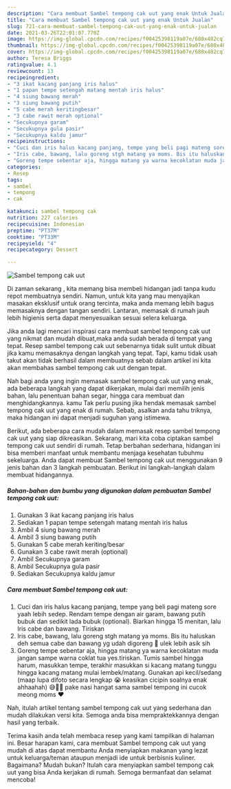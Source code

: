 ```yaml
---
description: "Cara membuat Sambel tempong cak uut yang enak Untuk Jualan"
title: "Cara membuat Sambel tempong cak uut yang enak Untuk Jualan"
slug: 721-cara-membuat-sambel-tempong-cak-uut-yang-enak-untuk-jualan
date: 2021-03-26T22:01:07.770Z
image: https://img-global.cpcdn.com/recipes/f00425398119a07e/680x482cq70/sambel-tempong-cak-uut-foto-resep-utama.jpg
thumbnail: https://img-global.cpcdn.com/recipes/f00425398119a07e/680x482cq70/sambel-tempong-cak-uut-foto-resep-utama.jpg
cover: https://img-global.cpcdn.com/recipes/f00425398119a07e/680x482cq70/sambel-tempong-cak-uut-foto-resep-utama.jpg
author: Teresa Briggs
ratingvalue: 4.1
reviewcount: 13
recipeingredient:
- "3 ikat kacang panjang iris halus"
- "1 papan tempe setengah matang mentah iris halus"
- "4 siung bawang merah"
- "3 siung bawang putih"
- "5 cabe merah keritingbesar"
- "3 cabe rawit merah optional"
- "Secukupnya garam"
- "Secukupnya gula pasir"
- "Secukupnya kaldu jamur"
recipeinstructions:
- "Cuci dan iris halus kacang panjang, tempe yang beli pagi mateng sore yaah lebih sedep. Rendam tempe dengan air garam, bawang putih bubuk dan sedikit lada bubuk (optional). Biarkan hingga 15 menitan, lalu Iris cabe dan bawang. Tiriskan"
- "Iris cabe, bawang, lalu goreng stgh matang ya moms. Bis itu haluskan deh semua cabe dan bawang yg udah digoreng 🥺 ulek lebih asik sih"
- "Goreng tempe sebentar aja, hingga matang ya warna kecoklatan muda jangan sampe warna coklat tua yes.tiriskan. Tumis sambel hingga harum, masukkan tempe, terakhir masukkan si kacang matang tunggu hingga kacang matang mulai lembek/matang. Gunakan api kecil/sedang (maap lupa difoto secara lengkap 😭 keasikan cicipin soalnya enak ahhaahah) 😅🙏🏻 pake nasi hangat sama sambel tempong ini cucok meong moms ❤️"
categories:
- Resep
tags:
- sambel
- tempong
- cak

katakunci: sambel tempong cak 
nutrition: 227 calories
recipecuisine: Indonesian
preptime: "PT37M"
cooktime: "PT33M"
recipeyield: "4"
recipecategory: Dessert

---
```



![Sambel tempong cak uut](https://img-global.cpcdn.com/recipes/f00425398119a07e/680x482cq70/sambel-tempong-cak-uut-foto-resep-utama.jpg)

Di zaman  sekarang , kita memang bisa membeli hidangan jadi tanpa kudu repot membuatnya sendiri. Namun, untuk kita yang mau menyajikan masakan eksklusif untuk orang tercinta, maka anda memang lebih bagus memasaknya dengan tangan sendiri. Lantaran, memasak di rumah jauh lebih higienis serta dapat menyesuaikan sesuai selera keluarga.

Jika anda lagi mencari inspirasi cara membuat sambel tempong cak uut yang nikmat dan mudah dibuat,maka anda sudah berada di tempat yang tepat. Resep sambel tempong cak uut  sebenarnya tidak sulit untuk dibuat jika kamu memasaknya dengan langkah yang tepat. Tapi, kamu tidak usah takut akan tidak berhasil dalam membuatnya 
sebab dalam artikel ini kita akan membahas sambel tempong cak uut dengan tepat.  



Nah bagi anda yang ingin memasak sambel tempong cak uut yang enak, ada beberapa langkah yang dapat dikerjakan, mulai dari memilih jenis bahan, lalu penentuan bahan segar, hingga cara membuat dan menghidangkannya. kamu Tak perlu pusing jika hendak memasak sambel tempong cak uut yang enak di rumah. Sebab, asalkan anda  tahu triknya, maka hidangan ini dapat menjadi suguhan yang istimewa.

Berikut, ada beberapa cara mudah dalam memasak resep sambel tempong cak uut yang siap dikreasikan. Sekarang, mari kita coba ciptakan sambel tempong cak uut sendiri di rumah. Tetap berbahan sederhana, hidangan ini bisa memberi manfaat untuk membantu menjaga kesehatan tubuhmu sekeluarga. Anda dapat membuat Sambel tempong cak uut menggunakan 9 jenis bahan dan 3 langkah pembuatan. Berikut ini langkah-langkah dalam membuat hidangannya.

<!--inarticleads1-->

##### Bahan-bahan dan bumbu yang digunakan dalam pembuatan Sambel tempong cak uut:

1. Gunakan 3 ikat kacang panjang iris halus
1. Sediakan 1 papan tempe setengah matang mentah iris halus
1. Ambil 4 siung bawang merah
1. Ambil 3 siung bawang putih
1. Gunakan 5 cabe merah keriting/besar
1. Gunakan 3 cabe rawit merah (optional)
1. Ambil Secukupnya garam
1. Ambil Secukupnya gula pasir
1. Sediakan Secukupnya kaldu jamur




<!--inarticleads2-->

##### Cara membuat Sambel tempong cak uut:

1. Cuci dan iris halus kacang panjang, tempe yang beli pagi mateng sore yaah lebih sedep. Rendam tempe dengan air garam, bawang putih bubuk dan sedikit lada bubuk (optional). Biarkan hingga 15 menitan, lalu Iris cabe dan bawang. Tiriskan
1. Iris cabe, bawang, lalu goreng stgh matang ya moms. Bis itu haluskan deh semua cabe dan bawang yg udah digoreng 🥺 ulek lebih asik sih
1. Goreng tempe sebentar aja, hingga matang ya warna kecoklatan muda jangan sampe warna coklat tua yes.tiriskan. Tumis sambel hingga harum, masukkan tempe, terakhir masukkan si kacang matang tunggu hingga kacang matang mulai lembek/matang. Gunakan api kecil/sedang (maap lupa difoto secara lengkap 😭 keasikan cicipin soalnya enak ahhaahah) 😅🙏🏻 pake nasi hangat sama sambel tempong ini cucok meong moms ❤️




Nah, itulah artikel tentang  sambel tempong cak uut  yang sederhana dan mudah dilakukan versi kita. Semoga anda bisa mempraktekkannya dengan hasil yang terbaik. 

Terima kasih anda telah membaca resep yang kami tampilkan di halaman ini. Besar harapan kami, cara membuat  Sambel tempong cak uut yang mudah di atas dapat membantu Anda menyiapkan makanan yang lezat untuk keluarga/teman ataupun menjadi ide untuk berbisnis kuliner. Bagaimana? Mudah bukan? Itulah cara menyiapkan sambel tempong cak uut yang bisa Anda kerjakan di rumah. Semoga bermanfaat dan selamat mencoba!

